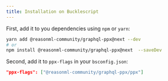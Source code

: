 ```yaml
---
title: Installation on Bucklescript
---
```


First, add it to you dependencies using `npm` or `yarn`:

```sh
yarn add @reasonml-community/graphql-ppx@next --dev
# or
npm install @reasonml-community/graphql-ppx@next  --saveDev
```

Second, add it to `ppx-flags` in your `bsconfig.json`:

```json
"ppx-flags": ["@reasonml-community/graphql-ppx/ppx"]
```
